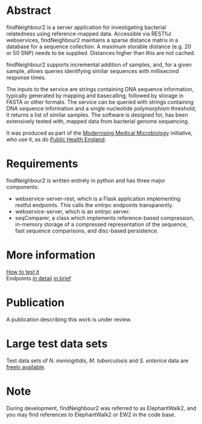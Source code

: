 # Abstract
findNeighbour2 is a server application for investigating bacterial relatedness using reference-mapped data.
Accessible via RESTful webservices, findNeighbour2 maintains a sparse distance matrix in a database
for a sequence collection.  A maximum storable distance (e.g. 20 or 50 SNP) needs to be supplied.  Distances higher than this are
not cached.

findNeighbour2 supports incremental addition of samples, and, for a given sample, allows queries identifying similar sequences
with millisecond response times.

The inputs to the service are strings containing DNA sequence information, typically generated by mapping and basecalling, followed by storage in FASTA or other formats.
The service can be queried with strings containing DNA sequence information and a single nucleotide polymorphism threshold; it returns a list of similar samples.
The software is designed for, has been extensively tested with, mapped data from bacterial genome sequencing.

It was produced as part of the [Modernising Medical Microbiology](http://modmedmicro.nsms.ox.ac.uk/) initiative, who use it, as do [Public Health England](https://www.gov.uk/government/organisations/public-health-england).

# Requirements
findNeighbour2 is written entirely in python and has three major components:
* webservice-server-rest, which is a Flask application implementing restful endpoints.  This calls the xmlrpc endpoints transparently.
* webservice-server, which is an xmlrpc server. 
* seqComparer, a class which implements reference-based compression, in-memory storage of a compressed representation of the sequence,
fast sequence comparisons, and disc-based persistence. 

# More information
[How to test it](doc/HowToTest.md)  
Endpoints [in detail](doc/endpoints.md) [in brief](src/rest-routes.md)

# Publication
A publication describing this work is under review. 

# Large test data sets
Test data sets of *N. meningitidis*, *M. tuberculosis* and *S. enterica* data are [freely available](https://ora.ox.ac.uk/objects/uuid:82ce6500-fa71-496a-8ba5-ba822b6cbb50).

# Note
During development, findNeighbour2 was referred to as ElephantWalk2, and you may find references to ElephantWalk2 or EW2 in the code base.
